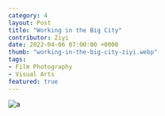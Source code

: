 ```yaml
---
category: 4
layout: Post
title: "Working in the Big City"
contributor: Ziyi
date: 2022-04-06 07:00:00 +0000
thumb: "working-in-the-big-city-ziyi.webp"
tags: 
- Film Photography
- Visual Arts
featured: true
---
```

<img src="{{ site.baseurl }}/uploads/working-in-the-big-city-ziyi.jpg" 
    alt="a">